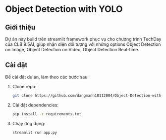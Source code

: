 # Object Detection with YOLO
## Giới thiệu
Dự án này build trên streamlit framework phục vụ cho chương trình TechDay của CLB 9.5AI, giúp nhận diện đối tượng với những options Object Detection on Image, Object Detection on Video, Object Detection Real-time.
## Cài đặt
Để cài đặt dự án, làm theo các bước sau:

1. Clone repo:
    ```bash
    git clone https://github.com/dangmanh18112004/Object-Detection-with-YOLO.git
    ```

2. Cài đặt dependencies:
    ```bash
    pip install -r requirements.txt
    ```

3. Chạy ứng dụng:
    ```bash
    streamlit run app.py
    ```
